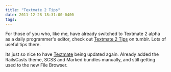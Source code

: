 ```yaml
---
title: "Textmate 2 Tips"
date: 2011-12-28 18:31:00-0400
tags: 
---
```


For those of you who, like me, have already switched to Textmate 2 alpha as a daily programmer's editor, check out [Textmate 2 Tips](http://tm2tips.tumblr.com/) on tumblr. Lots of useful tips there.

Its just so nice to have [Textmate](http://macromates.com/) being updated again. Already added the RailsCasts theme, SCSS and Marked bundles manually, and still getting used to the new File Browser.
